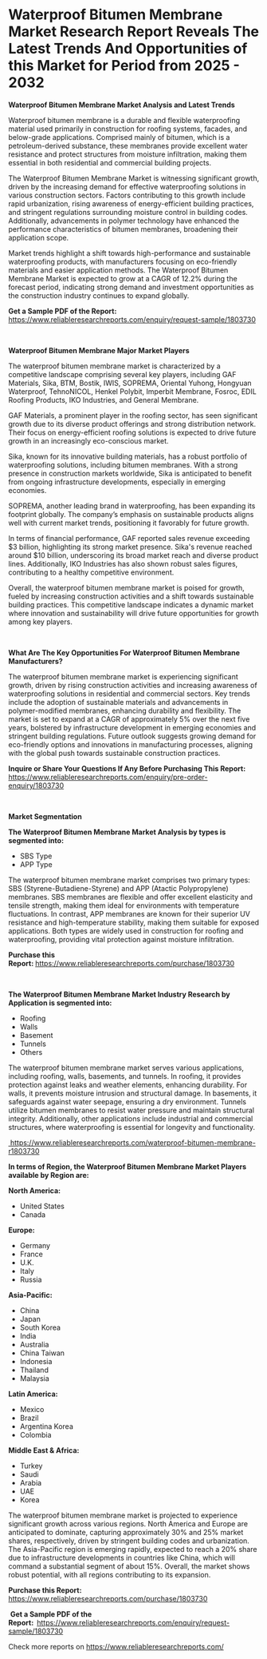 <p><h1>Waterproof Bitumen Membrane Market Research Report Reveals The Latest Trends And Opportunities of this Market for Period from 2025 - 2032</h1></p><p><strong>Waterproof Bitumen Membrane Market Analysis and Latest Trends</strong></p>
<p><p>Waterproof bitumen membrane is a durable and flexible waterproofing material used primarily in construction for roofing systems, facades, and below-grade applications. Comprised mainly of bitumen, which is a petroleum-derived substance, these membranes provide excellent water resistance and protect structures from moisture infiltration, making them essential in both residential and commercial building projects.</p><p>The Waterproof Bitumen Membrane Market is witnessing significant growth, driven by the increasing demand for effective waterproofing solutions in various construction sectors. Factors contributing to this growth include rapid urbanization, rising awareness of energy-efficient building practices, and stringent regulations surrounding moisture control in building codes. Additionally, advancements in polymer technology have enhanced the performance characteristics of bitumen membranes, broadening their application scope.</p><p>Market trends highlight a shift towards high-performance and sustainable waterproofing products, with manufacturers focusing on eco-friendly materials and easier application methods. The Waterproof Bitumen Membrane Market is expected to grow at a CAGR of 12.2% during the forecast period, indicating strong demand and investment opportunities as the construction industry continues to expand globally.</p></p>
<p><strong>Get a Sample PDF of the Report:&nbsp;</strong> <a href="https://www.reliableresearchreports.com/enquiry/request-sample/1803730?utm_campaign=3027&utm_medium=2&utm_source=Github&utm_content=ia&utm_term=01042025&utm_id=waterproof-bitumen-membrane">https://www.reliableresearchreports.com/enquiry/request-sample/1803730</a></p>
<p>&nbsp;</p>
<p><strong>Waterproof Bitumen Membrane Major Market Players</strong></p>
<p><p>The waterproof bitumen membrane market is characterized by a competitive landscape comprising several key players, including GAF Materials, Sika, BTM, Bostik, IWIS, SOPREMA, Oriental Yuhong, Hongyuan Waterproof, TehnoNICOL, Henkel Polybit, Imperbit Membrane, Fosroc, EDIL Roofing Products, IKO Industries, and General Membrane. </p><p>GAF Materials, a prominent player in the roofing sector, has seen significant growth due to its diverse product offerings and strong distribution network. Their focus on energy-efficient roofing solutions is expected to drive future growth in an increasingly eco-conscious market.</p><p>Sika, known for its innovative building materials, has a robust portfolio of waterproofing solutions, including bitumen membranes. With a strong presence in construction markets worldwide, Sika is anticipated to benefit from ongoing infrastructure developments, especially in emerging economies.</p><p>SOPREMA, another leading brand in waterproofing, has been expanding its footprint globally. The company’s emphasis on sustainable products aligns well with current market trends, positioning it favorably for future growth.</p><p>In terms of financial performance, GAF reported sales revenue exceeding $3 billion, highlighting its strong market presence. Sika's revenue reached around $10 billion, underscoring its broad market reach and diverse product lines. Additionally, IKO Industries has also shown robust sales figures, contributing to a healthy competitive environment.</p><p>Overall, the waterproof bitumen membrane market is poised for growth, fueled by increasing construction activities and a shift towards sustainable building practices. This competitive landscape indicates a dynamic market where innovation and sustainability will drive future opportunities for growth among key players.</p></p>
<p>&nbsp;</p>
<p><strong>What Are The Key Opportunities For Waterproof Bitumen Membrane Manufacturers?</strong></p>
<p><p>The waterproof bitumen membrane market is experiencing significant growth, driven by rising construction activities and increasing awareness of waterproofing solutions in residential and commercial sectors. Key trends include the adoption of sustainable materials and advancements in polymer-modified membranes, enhancing durability and flexibility. The market is set to expand at a CAGR of approximately 5% over the next five years, bolstered by infrastructure development in emerging economies and stringent building regulations. Future outlook suggests growing demand for eco-friendly options and innovations in manufacturing processes, aligning with the global push towards sustainable construction practices.</p></p>
<p><strong>Inquire or Share Your Questions If Any Before Purchasing This Report:</strong> <a href="https://www.reliableresearchreports.com/enquiry/pre-order-enquiry/1803730?utm_campaign=3027&utm_medium=2&utm_source=Github&utm_content=ia&utm_term=01042025&utm_id=waterproof-bitumen-membrane">https://www.reliableresearchreports.com/enquiry/pre-order-enquiry/1803730</a></p>
<p>&nbsp;</p>
<p><strong>Market Segmentation</strong></p>
<p><strong>The Waterproof Bitumen Membrane Market Analysis by types is segmented into:</strong></p>
<p><ul><li>SBS Type</li><li>APP Type</li></ul></p>
<p><p>The waterproof bitumen membrane market comprises two primary types: SBS (Styrene-Butadiene-Styrene) and APP (Atactic Polypropylene) membranes. SBS membranes are flexible and offer excellent elasticity and tensile strength, making them ideal for environments with temperature fluctuations. In contrast, APP membranes are known for their superior UV resistance and high-temperature stability, making them suitable for exposed applications. Both types are widely used in construction for roofing and waterproofing, providing vital protection against moisture infiltration.</p></p>
<p><strong>Purchase this Report:&nbsp;</strong><a href="https://www.reliableresearchreports.com/purchase/1803730?utm_campaign=3027&utm_medium=2&utm_source=Github&utm_content=ia&utm_term=01042025&utm_id=waterproof-bitumen-membrane">https://www.reliableresearchreports.com/purchase/1803730</a></p>
<p>&nbsp;</p>
<p><strong>The Waterproof Bitumen Membrane Market Industry Research by Application is segmented into:</strong></p>
<p><ul><li>Roofing</li><li>Walls</li><li>Basement</li><li>Tunnels</li><li>Others</li></ul></p>
<p><p>The waterproof bitumen membrane market serves various applications, including roofing, walls, basements, and tunnels. In roofing, it provides protection against leaks and weather elements, enhancing durability. For walls, it prevents moisture intrusion and structural damage. In basements, it safeguards against water seepage, ensuring a dry environment. Tunnels utilize bitumen membranes to resist water pressure and maintain structural integrity. Additionally, other applications include industrial and commercial structures, where waterproofing is essential for longevity and functionality.</p></p>
<p><a href="https://www.reliableresearchreports.com/waterproof-bitumen-membrane-r1803730?utm_campaign=3027&utm_medium=2&utm_source=Github&utm_content=ia&utm_term=01042025&utm_id=waterproof-bitumen-membrane">&nbsp;https://www.reliableresearchreports.com/waterproof-bitumen-membrane-r1803730</a></p>
<p><strong>In terms of Region, the Waterproof Bitumen Membrane Market Players available by Region are:</strong></p>
<p>
    <p> <strong> North America: </strong>
        <ul>
            <li>United States</li>
            <li>Canada</li>
        </ul>
        </p> 
    <p> <strong> Europe: </strong>
        <ul>
            <li>Germany</li>
            <li>France</li>
            <li>U.K.</li>
            <li>Italy</li>
            <li>Russia</li>
        </ul>
        </p> 
    <p> <strong> Asia-Pacific: </strong>
        <ul>
            <li>China</li>
            <li>Japan</li>
            <li>South Korea</li>
            <li>India</li>
            <li>Australia</li>
            <li>China Taiwan</li>
            <li>Indonesia</li>
            <li>Thailand</li>
            <li>Malaysia</li>
        </ul>
        </p> 
    <p> <strong> Latin America: </strong>
        <ul>
            <li>Mexico</li>
            <li>Brazil</li>
            <li>Argentina Korea</li>
            <li>Colombia</li>
        </ul>
        </p> 
    <p> <strong> Middle East & Africa: </strong>
        <ul>
            <li>Turkey</li>
            <li>Saudi</li>
            <li>Arabia</li>
            <li>UAE</li>
            <li>Korea</li>
        </ul>
    </p>
    </p>
<p><p>The waterproof bitumen membrane market is projected to experience significant growth across various regions. North America and Europe are anticipated to dominate, capturing approximately 30% and 25% market shares, respectively, driven by stringent building codes and urbanization. The Asia-Pacific region is emerging rapidly, expected to reach a 20% share due to infrastructure developments in countries like China, which will command a substantial segment of about 15%. Overall, the market shows robust potential, with all regions contributing to its expansion.</p></p>
<p><strong>Purchase this Report: </strong><a href="https://www.reliableresearchreports.com/purchase/1803730?utm_campaign=3027&utm_medium=2&utm_source=Github&utm_content=ia&utm_term=01042025&utm_id=waterproof-bitumen-membrane">https://www.reliableresearchreports.com/purchase/1803730</a></p>
<p>&nbsp;<strong>Get a Sample PDF of the Report:&nbsp;&nbsp;</strong><a href="https://www.reliableresearchreports.com/enquiry/request-sample/1803730?utm_campaign=3027&utm_medium=2&utm_source=Github&utm_content=ia&utm_term=01042025&utm_id=waterproof-bitumen-membrane">https://www.reliableresearchreports.com/enquiry/request-sample/1803730</a></p>
<p><strong></strong></p>
<p>Check more reports on <a href="https://www.reliableresearchreports.com/?utm_campaign=3027&utm_medium=2&utm_source=Github&utm_content=ia&utm_term=01042025&utm_id=waterproof-bitumen-membrane">https://www.reliableresearchreports.com/</a></p>